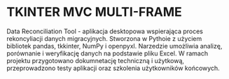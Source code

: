 # TKINTER MVC MULTI-FRAME

Data Reconciliation Tool - aplikacja desktopowa wspierająca proces rekoncyliacji danych migracyjnych. Stworzona w Pythoie z użyciem bibliotek pandas, tkkinter, NumPy i openpyxl. Narzedzie umożliwia analizę, porównanie i weryfikację danych na podstawie pliku Excel. W ramach projektu przygotowano dokumnetację techniczną i użytkową, przeprowadzono testy aplikacji oraz szkolenia użytkowników końcowych. 
